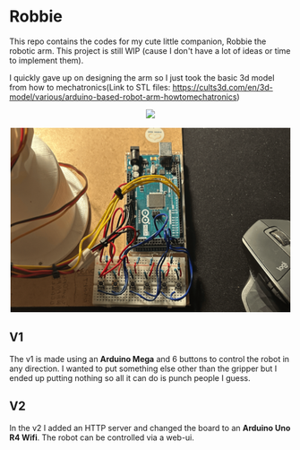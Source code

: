 # Robbie 

This repo contains the codes for my cute little companion, Robbie the robotic arm. This project is still WIP (cause I don't have a lot of ideas or time to implement them).

I quickly gave up on designing the arm so I just took the basic 3d model from how to mechatronics(Link to STL files: https://cults3d.com/en/3d-model/various/arduino-based-robot-arm-howtomechatronics)



<p align="center">
  <img src="/images/main_robbie.png" width="500">
</p>
<p align="center">
  <img src="/images/buttons.png" width="500">
</p>

## V1

The v1 is made using an **Arduino Mega** and 6 buttons to control the robot in any direction. I wanted to put something else other than the gripper but I ended up putting nothing so all it can do is punch people I guess.

## V2

In the v2 I added an HTTP server and changed the board to an **Arduino Uno R4 Wifi**. The robot can be controlled via a web-ui.